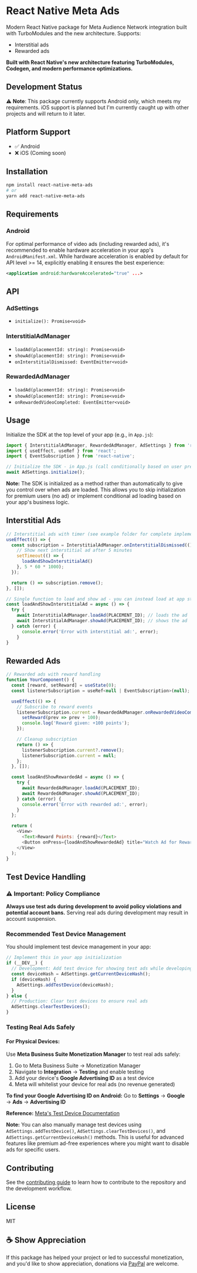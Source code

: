# React Native Meta Ads

Modern React Native package for Meta Audience Network integration built with TurboModules and the new architecture. 
Supports:
- Interstitial ads
- Rewarded ads

**Built with React Native's new architecture featuring TurboModules, Codegen, and modern performance optimizations.**

## Development Status

⚠️ **Note**: This package currently supports Android only, which meets my requirements. iOS support is planned but I'm currently caught up with other projects and will return to it later.


## Platform Support

- ✅ Android
- ❌ iOS (Coming soon)

## Installation

```bash
npm install react-native-meta-ads
# or
yarn add react-native-meta-ads
```

## Requirements

### Android

For optimal performance of video ads (including rewarded ads), it's recommended to enable hardware acceleration in your app's `AndroidManifest.xml`. While hardware acceleration is enabled by default for API level >= 14, explicitly enabling it ensures the best experience:

```xml
<application android:hardwareAccelerated="true" ...>
```

## API

### AdSettings

- `initialize(): Promise<void>`

### InterstitialAdManager

- `loadAd(placementId: string): Promise<void>`
- `showAd(placementId: string): Promise<void>`
- `onInterstitialDismissed: EventEmitter<void>`

### RewardedAdManager

- `loadAd(placementId: string): Promise<void>`
- `showAd(placementId: string): Promise<void>`
- `onRewardedVideoCompleted: EventEmitter<void>`

## Usage

Initialize the SDK at the top level of your app (e.g., in `App.js`):

```javascript
import { InterstitialAdManager, RewardedAdManager, AdSettings } from 'react-native-meta-ads';
import { useEffect, useRef } from 'react';
import { EventSubscription } from 'react-native';

// Initialize the SDK - in App.js (call conditionally based on user preferences, e.g., skip for premium users)
await AdSettings.initialize();
```

**Note:** The SDK is initialized as a method rather than automatically to give you control over when ads are loaded. This allows you to skip initialization for premium users (no ad) or implement conditional ad loading based on your app's business logic.

## Interstitial Ads

```javascript
// Interstitial ads with timer (see example folder for complete implementation)
useEffect(() => {
  const subscription = InterstitialAdManager.onInterstitialDismissed(() => {
    // Show next interstitial ad after 5 minutes
    setTimeout(() => {
      loadAndShowInterstitialAd()
    }, 5 * 60 * 1000);
  });

  return () => subscription.remove();
}, []);

// Single function to load and show ad - you can instead load at app start and just show when needed (But be aware of ad invalidation and expiry)
const loadAndShowInterstitialAd = async () => {
  try {
    await InterstitialAdManager.loadAd(PLACEMENT_ID); // loads the ad
    await InterstitialAdManager.showAd(PLACEMENT_ID); // shows the ad
  } catch (error) {
      console.error('Error with interstitial ad:', error);
    }
}
```

## Rewarded Ads

```javascript
// Rewarded ads with reward handling
function YourComponent() {
  const [reward, setReward] = useState(0);
  const listenerSubscription = useRef<null | EventSubscription>(null);

  useEffect(() => {
    // Subscribe to reward events
    listenerSubscription.current = RewardedAdManager.onRewardedVideoCompleted(() => {
      setReward(prev => prev + 100);
      console.log('Reward given: +100 points');
    });

    // Cleanup subscription
    return () => {
      listenerSubscription.current?.remove();
      listenerSubscription.current = null;
    };
  }, []);

  const loadAndShowRewardedAd = async () => {
    try {
      await RewardedAdManager.loadAd(PLACEMENT_ID);
      await RewardedAdManager.showAd(PLACEMENT_ID);
    } catch (error) {
      console.error('Error with rewarded ad:', error);
    }
  };

  return (
    <View>
      <Text>Reward Points: {reward}</Text>
      <Button onPress={loadAndShowRewardedAd} title="Watch Ad for Reward" />
    </View>
  );
}
```

## Test Device Handling

### ⚠️ Important: Policy Compliance
**Always use test ads during development to avoid policy violations and potential account bans.** Serving real ads during development may result in account suspension.

### Recommended Test Device Management
You should implement test device management in your app:

```javascript
// Implement this in your app initialization
if (__DEV__) {
  // Development: Add test device for showing test ads while developing
  const deviceHash = AdSettings.getCurrentDeviceHash();
  if (deviceHash) {
    AdSettings.addTestDevice(deviceHash);
  }
} else {
  // Production: Clear test devices to ensure real ads
  AdSettings.clearTestDevices();
}
```

### Testing Real Ads Safely

#### For Physical Devices:
Use **Meta Business Suite Monetization Manager** to test real ads safely:
1. Go to Meta Business Suite → Monetization Manager
2. Navigate to **Integration** → **Testing** and enable testing
3. Add your device's **Google Advertising ID** as a test device
4. Meta will whitelist your device for real ads (no revenue generated)

**To find your Google Advertising ID on Android:** Go to **Settings** → **Google** → **Ads** → **Advertising ID**

**Reference:** [Meta's Test Device Documentation](https://developers.facebook.com/docs/audience-network/setting-up/testing/platform#test-users)

**Note:** You can also manually manage test devices using `AdSettings.addTestDevice()`, `AdSettings.clearTestDevices()`, and `AdSettings.getCurrentDeviceHash()` methods. This is useful for advanced features like premium ad-free experiences where you might want to disable ads for specific users.

## Contributing

See the [contributing guide](CONTRIBUTING.md) to learn how to contribute to the repository and the development workflow.

## License

MIT

## ☕ Show Appreciation

If this package has helped your project or led to successful monetization, and you'd like to show appreciation, donations via [PayPal](https://paypal.me/akashp96) are welcome.
